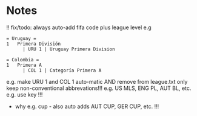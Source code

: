 # Notes

!! fix/todo: always auto-add fifa code plus league level
e.g

```
= Uruguay =
1   Primera División
      | URU 1 | Uruguay Primera Division

= Colombia =
1   Primera A
      | COL 1 | Categoría Primera A
```

e.g. make URU 1 and COL 1 auto-matic AND remove from league.txt
only keep non-conventional abbrevations!!! e.g. US MLS, ENG PL, AUT BL, etc.
e.g. use key !!!
- why e.g. cup   - also auto adds  AUT CUP, GER CUP, etc.  !!!

